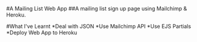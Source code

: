 #A Mailing List Web App
##A mailing list sign up page using Mailchimp & Heroku.

#What I've Learnt
*Deal with JSON
*Use Mailchimp API
*Use EJS Partials
*Deploy Web App to Heroku
